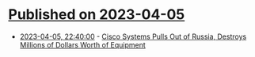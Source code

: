 # [Published on 2023-04-05](index.md)

* [2023-04-05, 22:40:00](https://hardware.slashdot.org/story/23/04/05/2031212/cisco-systems-pulls-out-of-russia-destroys-millions-of-dollars-worth-of-equipment?utm_source=rss1.0mainlinkanon&utm_medium=feed) - [Cisco Systems Pulls Out of Russia, Destroys Millions of Dollars Worth of Equipment](https://hardware.slashdot.org/story/23/04/05/2031212/cisco-systems-pulls-out-of-russia-destroys-millions-of-dollars-worth-of-equipment?utm_source=rss1.0mainlinkanon&utm_medium=feed)
